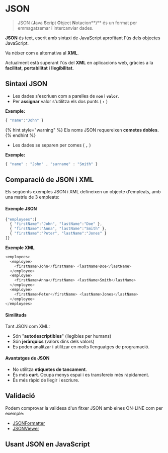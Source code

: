 # JSON

> JSON \(**J**ava **S**cript **O**bject **N**otacion**\)** és un format per emmagatzemar i intercanviar dades.

**JSON** és text, escrit amb sintaxi de JavaScript aprofitant l'ús dels objectes JavaScript.

Va néixer com a alternativa al **XML**.

Actualment està superant l'ús del **XML** en aplicacions web, gràcies a la **facilitat**, **portabilitat** i **llegibilitat.**

## **Sintaxi JSON**

* Les dades s'escriuen com a parelles de **`nom`** i **`valor`**.
* Per **assignar** valor s'utilitza els dos punts \( **`:`** \)

**Exemple:**

```javascript
{ "name":"John" } 
```

{% hint style="warning" %}
Els noms JSON requereixen **cometes dobles.**
{% endhint %}

* Les dades se separen per comes \( **`,`** \)

**Exemple:**

```javascript
{ "name" : "John" , "surname" : "Smith" } 
```

## Comparació de JSON i XML

Els següents exemples JSON i XML defineixen un objecte d'empleats, amb una matriu de 3 empleats:

#### Exemple JSON 

```javascript
{"employees":[
  { "firstName":"John", "lastName":"Doe" },
  { "firstName":"Anna", "lastName":"Smith" },
  { "firstName":"Peter", "lastName":"Jones" }
]}
```

**Exemple XML**

```javascript
<employees>
  <employee>
    <firstName>John</firstName> <lastName>Doe</lastName>
  </employee>
  <employee>
    <firstName>Anna</firstName> <lastName>Smith</lastName>
  </employee>
  <employee>
    <firstName>Peter</firstName> <lastName>Jones</lastName>
  </employee>
</employees>
```

#### Similituds

Tant JSON com XML:

* Són "**autodescriptibles**" \(llegibles per humans\)
* Són **jeràrquics** \(valors dins dels valors\)
* Es poden analitzar i utilitzar en molts llenguatges de programació.

#### Avantatges de JSON

* No utilitza **etiquetes de tancament**.
* És més **curt**. Ocupa menys espai i es transfereix més ràpidament.
* És més ràpid de llegir i escriure.

## Validació

Podem comprovar la validesa d'un fitxer JSON amb eines ON-LINE com per exemple:

* [JSONFormatter](https://jsonformatter.curiousconcept.com/)
* [JSONViewer](http://jsonviewer.stack.hu/)

## Usant JSON en JavaScript



